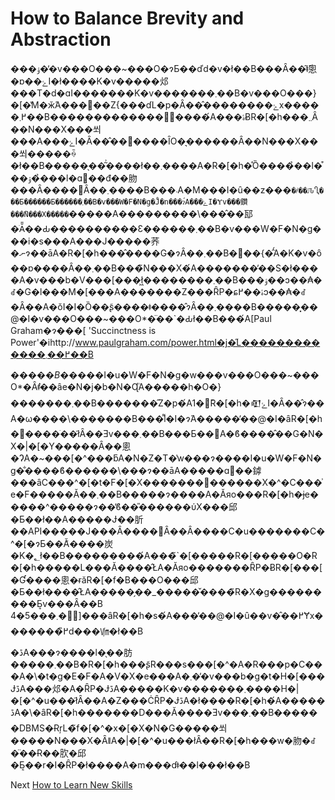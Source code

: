 # How to Balance Brevity and Abstraction
[//]: # (Version:1.0.0)
���ۉ��̓v���O���~���O�ɂƂ��ďd�v�ł��B���Ȃ��͂ǂ̂悤�ɒ��ۓI�ł����K�v�����邩���T�d�ɑI�������K�v�������܂��B�v���O���}�[�̔M�ӂ́A���΂��Ζ{���ɗL�p�Ȃ��̂��������ۓx�����߂܂��B�������������̒����́A���ۂɃR�[�h���܂܂Ȃ��N���X���쐬���A���ۓI�Ȃ��̂��񋟂����ȊO�͉������Ȃ��N���X���쐬�����ꍇ�ł��B�����̖��͂͗����ł��܂����A�R�[�h�̊Ȍ����̉��l�͒��ۉ��̉��l�ɑ΂��đ��肳���Ȃ����΂Ȃ��܂����B���܁A�M���I�ȗ��z���`�҂��ԈႢ���Ƃ������Ƃ������܂��B�v���W�F�N�g�̊J�n���ɂ́A���ۓI�Ɏv���鑽���̃N���X�����`�����A���������\���̂��邷�ׂĂ̎��Ԃ����������Ɛ������܂��B�v���W�F�N�g���i�s���A���J�����荞�ނɂ��āA�R�[�h���̂����G�ɂȂ��܂��B�֐��{�̂́A�K�v�ȏ��ɒ����Ȃ��܂��B���̃N���X�́A�������̕��S�ł����A�v���b�V���[���ł͖��������܂��B���ۉ��ɔ��₳�ꂽ�G�l���M�[���A�������Z���ȒP�ɕۂ��߂ɔ��₳�ꂽ�Ȃ��A�ŏI�I�Ȍ��ʂ͂����ǂ����̂ɂȂ��܂����B�����͓��@�I�v���O���~���O*�̈��`�Ԃł��B���́A[Paul Graham�ɂ���[ 'Succinctness is Power'�ihttp://www.paulgraham.com/power.html�j�̋L�������������߂��܂��B

*�����B��*���I�u�W�F�N�g�w���v���O���~���O*�Ȃǂ֗̕��ȃe�N�j�b�N�Ɋ֘A�����h�O�}�������܂��B�������̋Z�p�́A1�̃R�[�h�𒊏ۓI�Ȃ��̂ɂ��A�ω����\�������B���͌l�I�ɂ́A�����̓��@�I�ȃR�[�h�𐶐����ׂ��ł͂Ȃ��Ǝv���܂��B���Ƃ��΁A�ϐ����̂��G�N�X�|�[�Y�����Ȃ��悤�ɁA�~���[�^���ƃA�N�Z�T�̔w���ɂ����I�u�W�F�N�g�̐����ϐ������\���ɂ��āA�����ɑ΂��鏬���ȃC���^�[�t�F�[�X�������󂯓������X�^�C���͗e�F�����Ă��܂��B�����ɂ����A�Ăяo���R�[�h�ɉe�����^�����ɂ��̕ϐ��̎������ύX���邱�Ƃ��ł��A�����Ɉ��肵��API�����J���Ȃ����΂Ȃ��Ȃ����C�u�������C�^�[�ɂƂ��Ă͂����炭�K�؂ł��B���������́A���̃`�[�����R�[�����O�R�[�h�����L���Ă����̂ŁA�Ăяo�������ȒP�ɃR�[���[�Ɠ����悤�ɍăR�[�f�B���O���邱�Ƃ��ł����̂ŁA�����̗��_�����̌����̃R�X�g���������Ƃ͎v���Ȃ��B 4�܂���5�̗]���ȃR�[�h�s�́A���̓��@�I�ȗ��v�̂��߂Ɏx�������߂̏d���㏞�ł��B

�ڐA���ɂ����l�̖��肪�����܂��B�R�[�h���ʂ̃R���s���[�^�A�R���p�C���A�\�t�g�E�F�A�V�X�e���A�܂��̓v���b�g�t�H�[���ɈڐA���邩�A�ȒP�ɈڐA�����K�v�������܂����H�|�[�^�u���ł͂Ȃ��A�Z���ĊȒP�ɈڐA�ł����R�[�h�́A�����ڐA�\�ȃR�[�h�������D���Ă����Ǝv���܂��B������DBMS�ɌŗL�̃f�[�^�x�[�X�N�G�����쐬�����N���X�ȂǁA�|�[�^�u���łȂ��R�[�h���w�肳�ꂽ�̈��Ɍ��肷�邱�Ƃ͔��r�I�ȒP�ł����A�m���ɗǂ��l���ł��B

Next [How to Learn New Skills](06-How%20to%20Learn%20New%20Skills.md)
